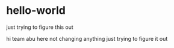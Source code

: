 # hello-world
just trying to figure this out

hi team abu here 
not changing anything just trying to figure it out
